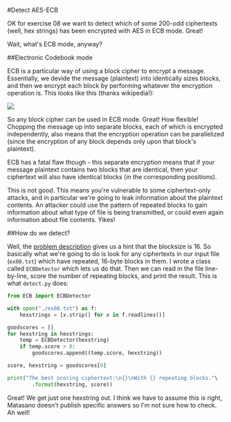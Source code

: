 #Detect AES-ECB

OK for exercise 08 we want to detect which of some 200-odd ciphertexts
(well, hex strings) has been encrypted with AES in ECB mode. Great!

Wait, what's ECB mode, anyway?

##Electronic Codebook mode

ECB is a particular way of using a block cipher to encrypt a message.
Essentially, we devide the message (plaintext) into identically sizes
blocks, and then we encrypt each block by performing whatever the
encryption operation is. This looks like this (thanks wikipedia!):



![](https://upload.wikimedia.org/wikipedia/commons/thumb/e/e6/ECB_decryption.svg/1202px-ECB_decryption.svg.png)

So any block cipher can be used in ECB mode. Great! How flexible! Chopping
the message up into separate blocks, each of which is encrypted
independently, also means that the encryption operation can be
parallelized (since the encryption of any block depends only upon that
block's plaintext).

ECB has a fatal flaw though - this separate encryption means that if your
message plaintext contains two blocks that are identical, then your
ciphertext will also have identical blocks (in the corresponding
positions).

This is not good. This means you're vulnerable to some ciphertext-only
attacks, and in particular we're going to leak information about the
plaintext contents. An attacker could use the pattern of repeated blocks
to gain information about what type of file is being transmitted, or could
even again information about file contents. Yikes!

##How do we detect?

Well, the [problem description](http://cryptopals.com/sets/1/challenges/8/)
gives us a hint that the blocksize is 16. So basically what we're going to do
is look for any ciphertexts in our input file (`ex08.txt`) which have repeated,
16-byte blocks in them. I wrote a class called `ECBDetector` which lets us do
that. Then we can read in the file line-by-line, score the number of repeating
blocks, and print the result. This is what `detect.py` does:

```Python
from ECB import ECBDetector

with open("./ex08.txt") as f:
    hexstrings = [x.strip() for x in f.readlines()]

goodscores = []
for hexstring in hexstrings:
    temp = ECBDetector(hexstring)
    if temp.score > 0:
        goodscores.append((temp.score, hexstring))

score, hexstring = goodscores[0]

print("The best scoring ciphertext:\n{}\nWith {} repeating blocks."\
        .format(hexstring, score))
```

Great! We get just one hexstring out. I think we have to assume this is right,
Matasano doesn't publish specific answers so I'm not sure how to check. Ah
well!
